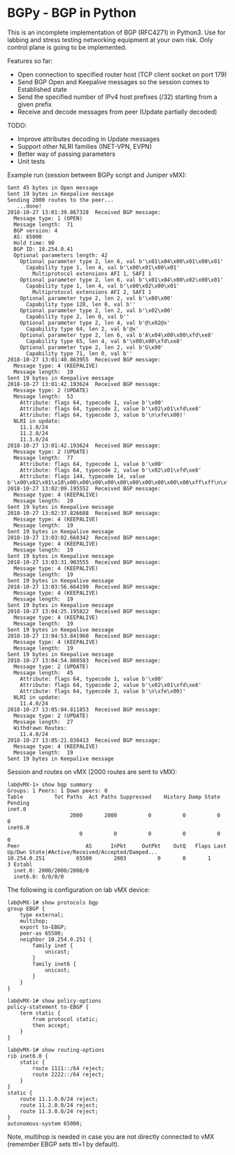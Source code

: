 # BGPy - BGP in Python

This is an incomplete implementation of BGP (RFC4271) in Python3. 
Use for labbing and stress testing networking equipment at your own risk.
Only control plane is going to be implemented.

Features so far:
- Open connection to specified router host (TCP client socket on port 179)
- Send BGP Open and Keepalive messages so the session comes to Established state
- Send the specified number of IPv4 host prefixes (/32) starting from a given prefix
- Receive and decode messages from peer (Update partially decoded)

TODO:
- Improve attributes decoding in Update messages
- Support other NLRI families (INET-VPN, EVPN)
- Better way of passing parameters
- Unit tests

Example run (session between BGPy script and Juniper vMX):

```
Sent 45 bytes in Open message
Sent 19 bytes in Keepalive message
Sending 2000 routes to the peer...
   ...done!
2018-10-27 13:01:39.867328  Received BGP message:
  Message type: 1 (OPEN)
  Message length:  71
  BGP version: 4
  AS: 65000
  Hold time: 90
  BGP ID: 10.254.0.41
  Optional parameters length: 42
    Optional parameter type 2, len 6, val b'\x01\x04\x00\x01\x00\x01'
      Capability type 1, len 4, val b'\x00\x01\x00\x01'
        Multiprotocol extensions AFI 1, SAFI 1
    Optional parameter type 2, len 6, val b'\x01\x04\x00\x02\x00\x01'
      Capability type 1, len 4, val b'\x00\x02\x00\x01'
        Multiprotocol extensions AFI 2, SAFI 1
    Optional parameter type 2, len 2, val b'\x80\x00'
      Capability type 128, len 0, val b''
    Optional parameter type 2, len 2, val b'\x02\x00'
      Capability type 2, len 0, val b''
    Optional parameter type 2, len 4, val b'@\x02@x'
      Capability type 64, len 2, val b'@x'
    Optional parameter type 2, len 6, val b'A\x04\x00\x00\xfd\xe8'
      Capability type 65, len 4, val b'\x00\x00\xfd\xe8'
    Optional parameter type 2, len 2, val b'G\x00'
      Capability type 71, len 0, val b''
2018-10-27 13:01:40.863955  Received BGP message:
  Message type: 4 (KEEPALIVE)
  Message length:  19
Sent 19 bytes in Keepalive message
2018-10-27 13:01:42.193624  Received BGP message:
  Message type: 2 (UPDATE)
  Message length:  53
    Attribute: flags 64, typecode 1, value b'\x00'
    Attribute: flags 64, typecode 2, value b'\x02\x01\xfd\xe8'
    Attribute: flags 64, typecode 3, value b'\n\xfe\x00)'
  NLRI in update:
    11.1.0/24
    11.2.0/24
    11.3.0/24
2018-10-27 13:01:42.193624  Received BGP message:
  Message type: 2 (UPDATE)
  Message length:  77
    Attribute: flags 64, typecode 1, value b'\x00'
    Attribute: flags 64, typecode 2, value b'\x02\x01\xfd\xe8'
    Attribute: flags 144, typecode 14, value b'\x00\x02\x01\x10\x00\x00\x00\x00\x00\x00\x00\x00\x00\x00\xff\xff\n\xfe\x00)\x00@\x11\x11\x00\x00\x00\x00\x00\x00@""\x00\x00\x00\x00\x00\x00'
2018-10-27 13:02:09.195552  Received BGP message:
  Message type: 4 (KEEPALIVE)
  Message length:  19
Sent 19 bytes in Keepalive message
2018-10-27 13:02:37.826688  Received BGP message:
  Message type: 4 (KEEPALIVE)
  Message length:  19
Sent 19 bytes in Keepalive message
2018-10-27 13:03:02.660342  Received BGP message:
  Message type: 4 (KEEPALIVE)
  Message length:  19
Sent 19 bytes in Keepalive message
2018-10-27 13:03:31.903555  Received BGP message:
  Message type: 4 (KEEPALIVE)
  Message length:  19
Sent 19 bytes in Keepalive message
2018-10-27 13:03:56.664199  Received BGP message:
  Message type: 4 (KEEPALIVE)
  Message length:  19
Sent 19 bytes in Keepalive message
2018-10-27 13:04:25.195822  Received BGP message:
  Message type: 4 (KEEPALIVE)
  Message length:  19
Sent 19 bytes in Keepalive message
2018-10-27 13:04:53.841960  Received BGP message:
  Message type: 4 (KEEPALIVE)
  Message length:  19
Sent 19 bytes in Keepalive message
2018-10-27 13:04:54.808583  Received BGP message:
  Message type: 2 (UPDATE)
  Message length:  45
    Attribute: flags 64, typecode 1, value b'\x00'
    Attribute: flags 64, typecode 2, value b'\x02\x01\xfd\xe8'
    Attribute: flags 64, typecode 3, value b'\n\xfe\x00)'
  NLRI in update:
    11.4.0/24
2018-10-27 13:05:04.811853  Received BGP message:
  Message type: 2 (UPDATE)
  Message length:  27
  Withdrawn Routes:
    11.4.0/24
2018-10-27 13:05:21.038413  Received BGP message:
  Message type: 4 (KEEPALIVE)
  Message length:  19
Sent 19 bytes in Keepalive message
```

Session and routes on vMX (2000 routes are sent to vMX):

```
lab@vMX-1> show bgp summary    
Groups: 1 Peers: 1 Down peers: 0
Table          Tot Paths  Act Paths Suppressed    History Damp State    Pending
inet.0               
                    2000       2000          0          0          0          0
inet6.0              
                       0          0          0          0          0          0
Peer                     AS      InPkt     OutPkt    OutQ   Flaps Last Up/Dwn State|#Active/Received/Accepted/Damped...
10.254.0.251          65500       2003          0       0       1           3 Establ
  inet.0: 2000/2000/2000/0
  inet6.0: 0/0/0/0
```

The following is configuration on lab vMX device:

```
lab@vMX-1# show protocols bgp 
group EBGP {
    type external;
    multihop;
    export to-EBGP;
    peer-as 65500;
    neighbor 10.254.0.251 {
        family inet {
            unicast;
        }
        family inet6 {
            unicast;
        }
    }
}

lab@vMX-1# show policy-options 
policy-statement to-EBGP {
    term static {
        from protocol static;
        then accept;
    }
}

lab@vMX-1# show routing-options 
rib inet6.0 {
    static {
        route 1111::/64 reject;
        route 2222::/64 reject;
    }
}
static {
    route 11.1.0.0/24 reject;
    route 11.2.0.0/24 reject;
    route 11.3.0.0/24 reject;
}
autonomous-system 65000;
```

Note, multihop is needed in case you are not directly connected to vMX (remember EBGP sets ttl=1 by default).
